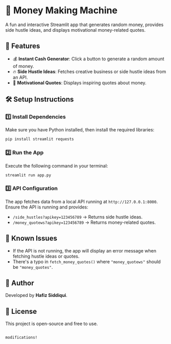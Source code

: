 
# 💱 Money Making Machine

A fun and interactive Streamlit app that generates random money, provides side hustle ideas, and displays motivational money-related quotes.

## 🚀 Features
- 💰 **Instant Cash Generator**: Click a button to generate a random amount of money.
- 🔥 **Side Hustle Ideas**: Fetches creative business or side hustle ideas from an API.
- 📜 **Motivational Quotes**: Displays inspiring quotes about money.

## 🛠️ Setup Instructions

### 1️⃣ Install Dependencies
Make sure you have Python installed, then install the required libraries:
```bash
pip install streamlit requests
```

### 2️⃣ Run the App
Execute the following command in your terminal:
```bash
streamlit run app.py
```

### 3️⃣ API Configuration
The app fetches data from a local API running at `http://127.0.0.1:8000`. Ensure the API is running and provides:
- `/side_hustles?apikey=123456789` → Returns side hustle ideas.
- `/money_quotews?apikey=123456789` → Returns money-related quotes.

## 🐞 Known Issues
- If the API is not running, the app will display an error message when fetching hustle ideas or quotes.
- There's a typo in `fetch_money_quotes()` where `"money_quotews"` should be `"money_quotes"`.

## 📌 Author
Developed by **Hafiz Siddiqui**.

## 🔗 License
This project is open-source and free to use.
```

modifications!
